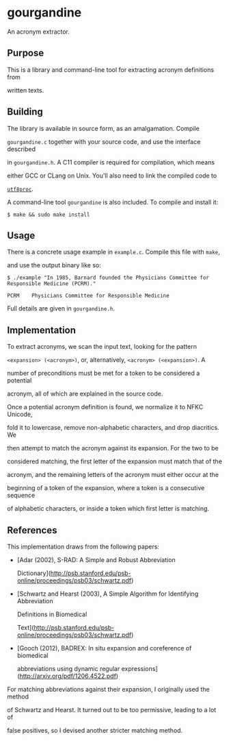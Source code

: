 # gourgandine



An acronym extractor.



## Purpose



This is a library and command-line tool for extracting acronym definitions from

written texts.



## Building



The library is available in source form, as an amalgamation. Compile

`gourgandine.c` together with your source code, and use the interface described

in `gourgandine.h`. A C11 compiler is required for compilation, which means

either GCC or CLang on Unix. You'll also need to link the compiled code to

[`utf8proc`](https://github.com/JuliaLang/utf8proc).



A command-line tool `gourgandine` is also included. To compile and install it:



    $ make && sudo make install





## Usage



There is a concrete usage example in `example.c`. Compile this file with `make`,

and use the output binary like so:



    $ ./example "In 1985, Barnard founded the Physicians Committee for Responsible Medicine (PCRM)."

    PCRM	Physicians Committee for Responsible Medicine



Full details are given in `gourgandine.h`.



## Implementation



To extract acronyms, we scan the input text, looking for the pattern

`<expansion> (<acronym>)`, or, alternatively, `<acronym> (<expansion>)`. A

number of preconditions must be met for a token to be considered a potential

acronym, all of which are explained in the source code.



Once a potential acronym definition is found, we normalize it to NFKC Unicode,

fold it to lowercase, remove non-alphabetic characters, and drop diacritics. We

then attempt to match the acronym against its expansion. For the two to be

considered matching, the first letter of the expansion must match that of the

acronym, and the remaining letters of the acronym must either occur at the

beginning of a token of the expansion, where a token is a consecutive sequence

of alphabetic characters, or inside a token which first letter is matching.



## References



This implementation draws from the following papers:

* [Adar (2002), S-RAD: A Simple and Robust Abbreviation

  Dictionary](http://psb.stanford.edu/psb-online/proceedings/psb03/schwartz.pdf)

* [Schwartz and Hearst (2003), A Simple Algorithm for Identifying Abbreviation

  Definitions in Biomedical

  Text](http://psb.stanford.edu/psb-online/proceedings/psb03/schwartz.pdf)

* [Gooch (2012), BADREX: In situ expansion and coreference of biomedical

  abbreviations using dynamic regular expressions](http://arxiv.org/pdf/1206.4522.pdf)



For matching abbreviations against their expansion, I originally used the method

of Schwartz and Hearst. It turned out to be too permissive, leading to a lot of

false positives, so I devised another stricter matching method.

